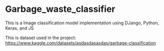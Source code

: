 # Garbage_waste_classifier

This is a Image classification model implementation using DJango, Python, Keras, and JS

This is dataset used in the project:
https://www.kaggle.com/datasets/asdasdasasdas/garbage-classification
